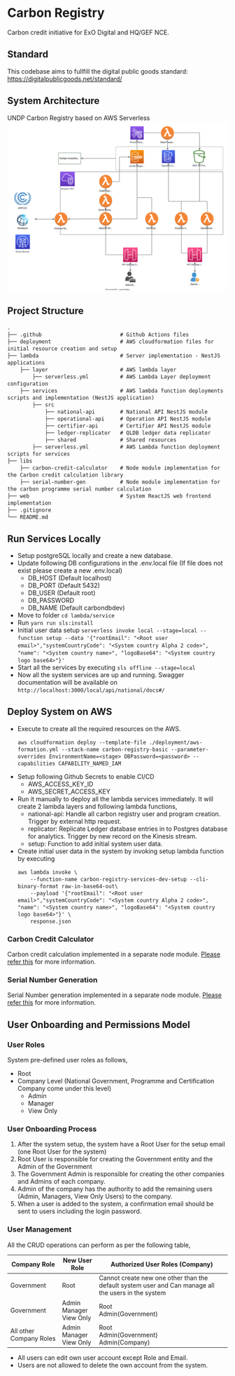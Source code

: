 
# Carbon Registry
Carbon credit initiative for ExO Digital and HQ/GEF NCE.

## Standard
This codebase aims to fullfill the digital public goods standard:
https://digitalpublicgoods.net/standard/

## System Architecture
UNDP Carbon Registry based on AWS Serverless
![alt text](./documention/imgs/System%20Architecture.svg)

## Project Structure

    .
    ├── .github                         # Github Actions files
    ├── deployment                      # AWS cloudformation files for initial resource creation and setup
    ├── lambda                          # Server implementation - NestJS applications
        ├── layer                       # AWS lambda layer
            ├── serverless.yml          # AWS Lambda Layer deployment configuration
        ├── services                    # AWS lambda function deployments scripts and implementation (NestJS application)
            ├── src
                ├── national-api        # National API NestJS module       
                ├── operational-api     # Operation API NestJS module
                ├── certifier-api       # Certifier API NestJS module
                ├── ledger-replicator   # QLDB ledger data replicator
                ├── shared              # Shared resources
            ├── serverless.yml          # AWS Lambda function deployment scripts for services 
    ├── libs
        ├── carbon-credit-calculator    # Node module implementation for the Carbon credit calculation library
        ├── serial-number-gen           # Node module implementation for the carbon programme serial number calculation
    ├── web                             # System ReactJS web frontend implementation
    ├── .gitignore
    └── README.md

## Run Services Locally
- Setup postgreSQL locally and create a new database.
- Update following DB configurations in the .env.local file (If file does not exist please create a new .env.local)
    - DB_HOST (Default localhost)
    - DB_PORT (Default 5432)
    - DB_USER (Default root)
    - DB_PASSWORD
    - DB_NAME (Default carbondbdev)
- Move to folder `cd lambda/service`
- Run `yarn run sls:install `
- Initial user data setup `serverless invoke local --stage=local --function setup --data '{"rootEmail": "<Root user email>","systemCountryCode": "<System country Alpha 2 code>", "name": "<System country name>", "logoBase64": "<System country logo base64>"}'`
- Start all the services by executing `sls offline --stage=local`
- Now all the system services are up and running. Swagger documentation will be available on `http://localhost:3000/local/api/national/docs#/`

## Deploy System on AWS
- Execute to create all the required resources on the AWS.
    ```
    aws cloudformation deploy --template-file ./deployment/aws-formation.yml --stack-name carbon-registry-basic --parameter-overrides EnvironmentName=<stage> DBPassword=<password> --capabilities CAPABILITY_NAMED_IAM
    ```
- Setup following Github Secrets to enable CI/CD
    - AWS_ACCESS_KEY_ID
    - AWS_SECRET_ACCESS_KEY
- Run it manually to deploy all the lambda services immediately. It will create 2 lambda layers and following lambda functions,
    - national-api: Handle all carbon registry user and program creation. Trigger by external http request.
    - replicator: Replicate Ledger database entries in to Postgres database for analytics. Trigger by new record on the Kinesis stream.
    - setup: Function to add initial system user data.
- Create initial user data in the system by invoking setup lambda function by executing
    ```
    aws lambda invoke \
        --function-name carbon-registry-services-dev-setup --cli-binary-format raw-in-base64-out\
        --payload '{"rootEmail": "<Root user email>","systemCountryCode": "<System country Alpha 2 code>", "name": "<System country name>", "logoBase64": "<System country logo base64>"}' \
        response.json
    ```

    
### Carbon Credit Calculator
Carbon credit calculation implemented in a separate node module. [Please refer this](./libs/carbon-credit-calculator/README.md) for more information.


### Serial Number Generation
Serial Number generation implemented in a separate node module. [Please refer this](./libs/serial-number-gen/README.md) for more information.


## User Onboarding and Permissions Model

### User Roles
System pre-defined user roles as follows,
- Root
- Company Level (National Government, Programme and Certification Company come under this level) 
    - Admin 
    - Manager 
    - View Only 

### User Onboarding Process
1. After the system setup, the system have a Root User for the setup email (one Root User for the system) 
2. Root User is responsible for creating the Government entity and the Admin of the Government 
3. The Government Admin is responsible for creating the other companies and Admins of each company. 
4. Admin of the company has the authority to add the remaining users (Admin, Managers, View Only Users) to the company. 
5. When a user is added to the system, a confirmation email should be sent to users including the login password. 


### User Management 

All the CRUD operations can perform as per the following table,

| Company Role | New User Role | Authorized User Roles (Company) |
| --- | --- | --- |
| Government | Root | Cannot create new one other than the default system user and Can manage all the users in the system |
| Government | Admin<br>Manager<br>View Only | Root<br>Admin(Government) |
| All other Company Roles | Admin<br>Manager<br>View Only | Root<br>Admin(Government)<br>Admin(Company) |

- All users can edit own user account except Role and Email.
- Users are not allowed to delete the own account from the system.

